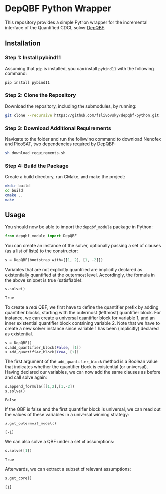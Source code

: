
# DepQBF Python Wrapper

This repository provides a simple Python wrapper for the incremental interface of the Quantified CDCL solver [DepQBF](https://lonsing.github.io/depqbf/).

## Installation

### Step 1: Install pybind11

Assuming that `pip` is installed, you can install `pybind11` with the following command:

```bash
pip install pybind11
```

### Step 2: Clone the Repository

Download the repository, including the submodules, by running:

```bash
git clone --recursive https://github.com/fslivovsky/depqbf-python.git
```

### Step 3: Download Additional Requirements

Navigate to the folder and run the following command to download Nenofex and PicoSAT, two dependencies required by DepQBF:

```bash
sh download_requirements.sh
```

### Step 4: Build the Package

Create a build directory, run CMake, and make the project:

```bash
mkdir build
cd build
cmake ..
make
```

## Usage

You should now be able to import the `depqbf_module` package in Python:

```python
from depqbf_module import DepQBF
```
You can create an instance of the solver, optionally passing a set of clauses (as a list of lists) to the constructor:

```python
s = DepQBF(bootstrap_with=[[1, 2], [1, -2]])
```

Variables that are not explicitly quantified are implicitly declared as existentially quantified at the outermost level. Accordingly, the formula in the above snippet is true (satisfiable):

```python
s.solve()
```
```plaintext
True
```

To create a *real* QBF, we first have to define the quantifier prefix by adding quantifier blocks, starting with the outermost (leftmost) quantifier block. For instance, we can create a universal quantifier block for variable 1, and an inner existential quantifier block containing variable 2. Note that we have to create a new solver instance since variable 1 has been (implicitly) declared as existential.

```python
s = DepQBF()
s.add_quantifier_block(False, [1])
s.add_quantifier_block(True, [2])
```

The first argument of the `add_quantifier_block` method is a Boolean value that indicates whether the quantifier block is existential (or universal).
Having declared our variables, we can now add the same clauses as before and call solve again:

```python
s.append_formula([[1,2],[1,-2])
s.solve()
```
```plaintext
False
```

If the QBF is false and the first quantifier block is universal, we can read out the values of these variables in a universal winning strategy:

```python
s.get_outermost_model()
```
```plaintext
[-1]
```

We can also solve a QBF under a set of assumptions:

```python
s.solve([1])
```
```plaintext
True
```

Afterwards, we can extract a subset of relevant assumptions:

```python
s.get_core()
```
```plaintext
[1]
```
